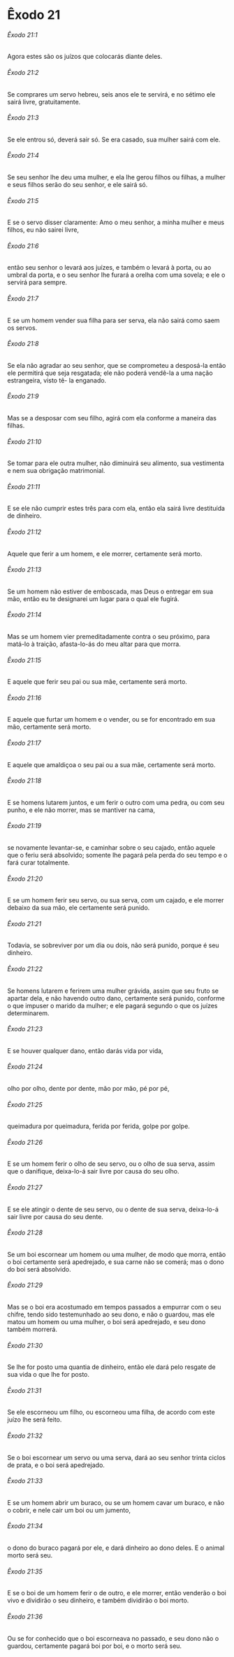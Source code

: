 # Êxodo 21

###### Êxodo 21:1

Agora estes são os juízos que colocarás diante deles.

###### Êxodo 21:2

Se comprares um servo hebreu, seis anos ele te servirá, e no sétimo ele sairá livre, gratuitamente.

###### Êxodo 21:3

Se ele entrou só, deverá sair só. Se era casado, sua mulher sairá com ele.

###### Êxodo 21:4

Se seu senhor lhe deu uma mulher, e ela lhe gerou filhos ou filhas, a mulher e seus filhos serão do seu senhor, e ele sairá só.

###### Êxodo 21:5

E se o servo disser claramente: Amo o meu senhor, a minha mulher e meus filhos, eu não sairei livre,

###### Êxodo 21:6

então seu senhor o levará aos juízes, e também o levará à porta, ou ao umbral da porta, e o seu senhor lhe furará a orelha com uma sovela; e ele o servirá para sempre.

###### Êxodo 21:7

E se um homem vender sua filha para ser serva, ela não sairá como saem os servos.

###### Êxodo 21:8

Se ela não agradar ao seu senhor, que se comprometeu a desposá-la então ele permitirá que seja resgatada; ele não poderá vendê-la a uma nação estrangeira, visto tê- la enganado.

###### Êxodo 21:9

Mas se a desposar com seu filho, agirá com ela conforme a maneira das filhas.

###### Êxodo 21:10

Se tomar para ele outra mulher, não diminuirá seu alimento, sua vestimenta e nem sua obrigação matrimonial.

###### Êxodo 21:11

E se ele não cumprir estes três para com ela, então ela sairá livre destituída de dinheiro.

###### Êxodo 21:12

Aquele que ferir a um homem, e ele morrer, certamente será morto.

###### Êxodo 21:13

Se um homem não estiver de emboscada, mas Deus o entregar em sua mão, então eu te designarei um lugar para o qual ele fugirá.

###### Êxodo 21:14

Mas se um homem vier premeditadamente contra o seu próximo, para matá-lo à traição, afasta-lo-ás do meu altar para que morra.

###### Êxodo 21:15

E aquele que ferir seu pai ou sua mãe, certamente será morto.

###### Êxodo 21:16

E aquele que furtar um homem e o vender, ou se for encontrado em sua mão, certamente será morto.

###### Êxodo 21:17

E aquele que amaldiçoa o seu pai ou a sua mãe, certamente será morto.

###### Êxodo 21:18

E se homens lutarem juntos, e um ferir o outro com uma pedra, ou com seu punho, e ele não morrer, mas se mantiver na cama,

###### Êxodo 21:19

se novamente levantar-se, e caminhar sobre o seu cajado, então aquele que o feriu será absolvido; somente lhe pagará pela perda do seu tempo e o fará curar totalmente.

###### Êxodo 21:20

E se um homem ferir seu servo, ou sua serva, com um cajado, e ele morrer debaixo da sua mão, ele certamente será punido.

###### Êxodo 21:21

Todavia, se sobreviver por um dia ou dois, não será punido, porque é seu dinheiro.

###### Êxodo 21:22

Se homens lutarem e ferirem uma mulher grávida, assim que seu fruto se apartar dela, e não havendo outro dano, certamente será punido, conforme o que impuser o marido da mulher; e ele pagará segundo o que os juízes determinarem.

###### Êxodo 21:23

E se houver qualquer dano, então darás vida por vida,

###### Êxodo 21:24

olho por olho, dente por dente, mão por mão, pé por pé,

###### Êxodo 21:25

queimadura por queimadura, ferida por ferida, golpe por golpe.

###### Êxodo 21:26

E se um homem ferir o olho de seu servo, ou o olho de sua serva, assim que o danifique, deixa-lo-á sair livre por causa do seu olho.

###### Êxodo 21:27

E se ele atingir o dente de seu servo, ou o dente de sua serva, deixa-lo-á sair livre por causa do seu dente.

###### Êxodo 21:28

Se um boi escornear um homem ou uma mulher, de modo que morra, então o boi certamente será apedrejado, e sua carne não se comerá; mas o dono do boi será absolvido.

###### Êxodo 21:29

Mas se o boi era acostumado em tempos passados a empurrar com o seu chifre, tendo sido testemunhado ao seu dono, e não o guardou, mas ele matou um homem ou uma mulher, o boi será apedrejado, e seu dono também morrerá.

###### Êxodo 21:30

Se lhe for posto uma quantia de dinheiro, então ele dará pelo resgate de sua vida o que lhe for posto.

###### Êxodo 21:31

Se ele escorneou um filho, ou escorneou uma filha, de acordo com este juízo lhe será feito.

###### Êxodo 21:32

Se o boi escornear um servo ou uma serva, dará ao seu senhor trinta ciclos de prata, e o boi será apedrejado.

###### Êxodo 21:33

E se um homem abrir um buraco, ou se um homem cavar um buraco, e não o cobrir, e nele cair um boi ou um jumento,

###### Êxodo 21:34

o dono do buraco pagará por ele, e dará dinheiro ao dono deles. E o animal morto será seu.

###### Êxodo 21:35

E se o boi de um homem ferir o de outro, e ele morrer, então venderão o boi vivo e dividirão o seu dinheiro, e também dividirão o boi morto.

###### Êxodo 21:36

Ou se for conhecido que o boi escorneava no passado, e seu dono não o guardou, certamente pagará boi por boi, e o morto será seu.

